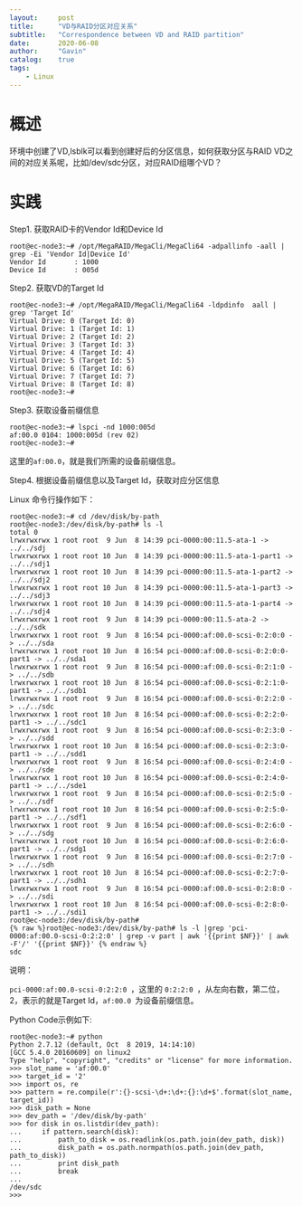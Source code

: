 ```yaml
---
layout:     post
title:      "VD与RAID分区对应关系"
subtitle:   "Correspondence between VD and RAID partition"
date:       2020-06-08
author:     "Gavin"
catalog:    true
tags:
    - Linux
---
```



# 概述

环境中创建了VD,lsblk可以看到创建好后的分区信息，如何获取分区与RAID VD之间的对应关系呢，比如/dev/sdc分区，对应RAID组哪个VD？


# 实践

Step1. 获取RAID卡的Vendor Id和Device Id


```
root@ec-node3:~# /opt/MegaRAID/MegaCli/MegaCli64 -adpallinfo -aall | grep -Ei 'Vendor Id|Device Id'
Vendor Id       : 1000
Device Id       : 005d
```

Step2. 获取VD的Target Id


```
root@ec-node3:~# /opt/MegaRAID/MegaCli/MegaCli64 -ldpdinfo  aall | grep 'Target Id'
Virtual Drive: 0 (Target Id: 0)
Virtual Drive: 1 (Target Id: 1)
Virtual Drive: 2 (Target Id: 2)
Virtual Drive: 3 (Target Id: 3)
Virtual Drive: 4 (Target Id: 4)
Virtual Drive: 5 (Target Id: 5)
Virtual Drive: 6 (Target Id: 6)
Virtual Drive: 7 (Target Id: 7)
Virtual Drive: 8 (Target Id: 8)
root@ec-node3:~#
```

Step3. 获取设备前缀信息


```
root@ec-node3:~# lspci -nd 1000:005d
af:00.0 0104: 1000:005d (rev 02)
root@ec-node3:~# 
```

这里的```af:00.0```，就是我们所需的设备前缀信息。


Step4. 根据设备前缀信息以及Target Id，获取对应分区信息

Linux 命令行操作如下：

```
root@ec-node3:~# cd /dev/disk/by-path
root@ec-node3:/dev/disk/by-path# ls -l
total 0
lrwxrwxrwx 1 root root  9 Jun  8 14:39 pci-0000:00:11.5-ata-1 -> ../../sdj
lrwxrwxrwx 1 root root 10 Jun  8 14:39 pci-0000:00:11.5-ata-1-part1 -> ../../sdj1
lrwxrwxrwx 1 root root 10 Jun  8 14:39 pci-0000:00:11.5-ata-1-part2 -> ../../sdj2
lrwxrwxrwx 1 root root 10 Jun  8 14:39 pci-0000:00:11.5-ata-1-part3 -> ../../sdj3
lrwxrwxrwx 1 root root 10 Jun  8 14:39 pci-0000:00:11.5-ata-1-part4 -> ../../sdj4
lrwxrwxrwx 1 root root  9 Jun  8 14:39 pci-0000:00:11.5-ata-2 -> ../../sdk
lrwxrwxrwx 1 root root  9 Jun  8 16:54 pci-0000:af:00.0-scsi-0:2:0:0 -> ../../sda
lrwxrwxrwx 1 root root 10 Jun  8 16:54 pci-0000:af:00.0-scsi-0:2:0:0-part1 -> ../../sda1
lrwxrwxrwx 1 root root  9 Jun  8 16:54 pci-0000:af:00.0-scsi-0:2:1:0 -> ../../sdb
lrwxrwxrwx 1 root root 10 Jun  8 16:54 pci-0000:af:00.0-scsi-0:2:1:0-part1 -> ../../sdb1
lrwxrwxrwx 1 root root  9 Jun  8 16:54 pci-0000:af:00.0-scsi-0:2:2:0 -> ../../sdc
lrwxrwxrwx 1 root root 10 Jun  8 16:54 pci-0000:af:00.0-scsi-0:2:2:0-part1 -> ../../sdc1
lrwxrwxrwx 1 root root  9 Jun  8 16:54 pci-0000:af:00.0-scsi-0:2:3:0 -> ../../sdd
lrwxrwxrwx 1 root root 10 Jun  8 16:54 pci-0000:af:00.0-scsi-0:2:3:0-part1 -> ../../sdd1
lrwxrwxrwx 1 root root  9 Jun  8 16:54 pci-0000:af:00.0-scsi-0:2:4:0 -> ../../sde
lrwxrwxrwx 1 root root 10 Jun  8 16:54 pci-0000:af:00.0-scsi-0:2:4:0-part1 -> ../../sde1
lrwxrwxrwx 1 root root  9 Jun  8 16:54 pci-0000:af:00.0-scsi-0:2:5:0 -> ../../sdf
lrwxrwxrwx 1 root root 10 Jun  8 16:54 pci-0000:af:00.0-scsi-0:2:5:0-part1 -> ../../sdf1
lrwxrwxrwx 1 root root  9 Jun  8 16:54 pci-0000:af:00.0-scsi-0:2:6:0 -> ../../sdg
lrwxrwxrwx 1 root root 10 Jun  8 16:54 pci-0000:af:00.0-scsi-0:2:6:0-part1 -> ../../sdg1
lrwxrwxrwx 1 root root  9 Jun  8 16:54 pci-0000:af:00.0-scsi-0:2:7:0 -> ../../sdh
lrwxrwxrwx 1 root root 10 Jun  8 16:54 pci-0000:af:00.0-scsi-0:2:7:0-part1 -> ../../sdh1
lrwxrwxrwx 1 root root  9 Jun  8 16:54 pci-0000:af:00.0-scsi-0:2:8:0 -> ../../sdi
lrwxrwxrwx 1 root root 10 Jun  8 16:54 pci-0000:af:00.0-scsi-0:2:8:0-part1 -> ../../sdi1
root@ec-node3:/dev/disk/by-path#
{% raw %}root@ec-node3:/dev/disk/by-path# ls -l |grep 'pci-0000:af:00.0-scsi-0:2:2:0' | grep -v part | awk '{{print $NF}}' | awk -F'/' '{{print $NF}}' {% endraw %}
sdc
```

说明：

```pci-0000:af:00.0-scsi-0:2:2:0 ```，这里的 ```0:2:2:0 ```，从左向右数，第二位，2，表示的就是Target Id，```af:00.0 ```为设备前缀信息。


Python Code示例如下:

```
root@ec-node3:~# python
Python 2.7.12 (default, Oct  8 2019, 14:14:10) 
[GCC 5.4.0 20160609] on linux2
Type "help", "copyright", "credits" or "license" for more information.
>>> slot_name = 'af:00.0'
>>> target_id = '2'
>>> import os, re
>>> pattern = re.compile(r':{}-scsi-\d+:\d+:{}:\d+$'.format(slot_name, target_id))
>>> disk_path = None
>>> dev_path = '/dev/disk/by-path'
>>> for disk in os.listdir(dev_path):
...     if pattern.search(disk):
...         path_to_disk = os.readlink(os.path.join(dev_path, disk))
...         disk_path = os.path.normpath(os.path.join(dev_path, path_to_disk))
...         print disk_path
...         break
... 
/dev/sdc
>>> 
```

